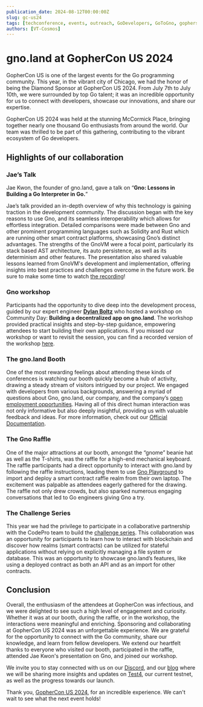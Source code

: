 ```yaml
---
publication_date: 2024-08-12T00:00:00Z
slug: gc-us24
tags: [techconference, events, outreach, GoDevelopers, GoToGno, gophers]
authors: [VT-Cosmos]
---
```


# gno.land at GopherCon US 2024

GopherCon US is one of the largest events for the Go programming community.
This year, in the vibrant city of Chicago, we had the honor of being the Diamond
Sponsor at GopherCon US 2024. From July 7th to July 10th, we were surrounded by 
top Go talent; it was an incredible opportunity for us to connect with developers,
showcase our innovations, and share our expertise.

GopherCon US 2024 was held at the stunning McCormick Place, bringing together
nearly one thousand Go enthusiasts from around the world. Our team was thrilled
to be part of this gathering, contributing to the vibrant ecosystem of Go
developers.

## Highlights of our collaboration

### Jae’s Talk

Jae Kwon, the founder of gno.land, gave a talk on “**Gno: Lessons in Building a
Go Interpreter in Go.**”

Jae’s talk provided an in-depth overview of why this technology is gaining 
traction in the development community. The discussion began with the key reasons
to use Gno, and its seamless interoperability which allows for effortless 
integration. Detailed comparisons were made between Gno and other prominent
programming languages such as Solidity and Rust which are running other smart 
contract platforms, showcasing Gno’s distinct advantages. The strengths of the
GnoVM were a focal point, particularly its stack based AST architecture, its 
auto persistence, as well as its determinism and other features. The presentation
also shared valuable lessons learned from GnoVM's development and implementation,
offering insights into best practices and challenges overcome in the future work. 
Be sure to make some time to watch [the recording](https://www.youtube.com/watch?v=betUkghf_jo)!

### Gno workshop

Participants had the opportunity to dive deep into the development process, 
guided by our expert engineer **[Dylan Boltz](https://github.com/deelawn)** who hosted a workshop on Community 
Day: **Building a decentralized app on gno.land**. The workshop provided practical 
insights and step-by-step guidance, empowering attendees to start building their
own applications. If you missed our workshop or want to revisit the session, you 
can find a recorded version of the workshop [here](https://www.youtube.com/watch?v=lwL2VyjaV-A).

### The gno.land Booth
One of the most rewarding feelings about attending these kinds of conferences
is watching our booth quickly become a hub of activity, drawing a steady stream 
of visitors intrigued by our project. We engaged with developers from various 
backgrounds, answering a myriad of questions about Gno, gno.land, our company, 
and the company’s [open employment opportunities](https://jobs.lever.co/allinbits).
Having all of this direct human interaction was not only informative but also
deeply insightful, providing us with valuable feedback and ideas. For more
information, check out our [Official Documentation](https://docs.gno.land/).

### The Gno Raffle

One of the major attractions at our booth, amongst the “gnome” beanie hat as 
well as the T-shirts, was the raffle for a high-end mechanical keyboard. The 
raffle participants had a direct opportunity to interact with gno.land by 
following the raffle instructions, leading them to use [Gno Playground](https://play.gno.land/) to import
and deploy a smart contract raffle realm from their own laptop. The excitement 
was palpable as attendees eagerly gathered for the drawing. The raffle not only 
drew crowds, but also sparked numerous engaging conversations that led to Go 
engineers giving Gno a try.

### The Challenge Series

This year we had the privilege to participate in a collaborative partnership
with the CodePro team to build the [challenge series](https://gophercon.challengeseries.org/). This collaboration was an
opportunity for participants to learn how to interact with blockchain and 
discover how realms (smart contracts) can be utilized for stateful applications
without relying on explicitly managing a file system or database. This was an 
opportunity to showcase gno.land’s features, like using a deployed contract as
both an API and as an import for other contracts.

## Conclusion

Overall, the enthusiasm of the attendees at GopherCon was infectious, and we 
were delighted to see such a high level of engagement and curiosity. Whether 
it was at our booth, during the raffle, or in the workshop, the interactions
were meaningful and enriching. Sponsoring and collaborating at GopherCon US 
2024 was an unforgettable experience. We are grateful for the opportunity to 
connect with the Go community, share our knowledge, and learn from fellow 
developers. We extend our heartfelt thanks to everyone who visited our booth,
participated in the raffle, attended Jae Kwon's presentation on Gno, and joined 
our workshop.

We invite you to stay connected with us on our [Discord](https://discord.gg/43HC5NZzHe),
and our [blog](https://gno.land/r/gnoland/blog) where we 
will be sharing more insights and updates on 
[Test4](https://gno.land/r/gnoland/blog:p/test4-live), our current testnet, as
well as the progress towards our launch.

Thank you, [GopherCon US 2024](https://x.com/gophercon), for an incredible experience. 
We can't wait to see what the next event holds!

